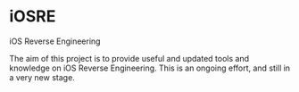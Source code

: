 # iOSRE
iOS Reverse Engineering

The aim of this project is to provide useful and updated tools and knowledge on iOS Reverse Engineering.
This is an ongoing effort, and still in a very new stage.
